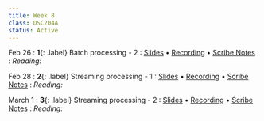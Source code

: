 ```yaml
---
title: Week 8
class: DSC204A
status: Active
---
```


Feb 26
: **1**{: .label} Batch processing - 2
  : [Slides](assets/slides/18_batch-processing-2.pdf) &#8226; [Recording](#) &#8226; [Scribe Notes](#)
: *Reading:*

Feb 28
: **2**{: .label} Streaming processing - 1
  : [Slides](#) &#8226; [Recording](#) &#8226; [Scribe Notes](#)
: *Reading:*

March 1
: **3**{: .label} Streaming processing - 2
  : [Slides](assets/slides/17_batch-processing-1.pdf) &#8226; [Recording](https://podcast.ucsd.edu/watch/wi24/dsc204a_a00/19) &#8226; [Scribe Notes](#)
: *Reading:*
